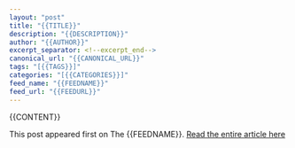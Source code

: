 ```yaml
---
layout: "post"
title: "{{TITLE}}"
description: "{{DESCRIPTION}}"
author: "{{AUTHOR}}"
excerpt_separator: <!--excerpt_end-->
canonical_url: "{{CANONICAL_URL}}"
tags: "[{{TAGS}}]"
categories: "[{{CATEGORIES}}]"
feed_name: "{{FEEDNAME}}"
feed_url: "{{FEEDURL}}"
---
```


{{CONTENT}}

This post appeared first on The {{FEEDNAME}}. [Read the entire article here]({{CANONICAL_URL}})